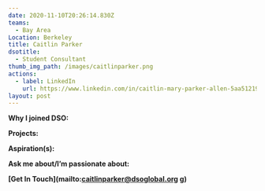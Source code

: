 ```yaml
---
date: 2020-11-10T20:26:14.830Z
teams:
  - Bay Area
Location: Berkeley
title: Caitlin Parker
dsotitle:
  - Student Consultant
thumb_img_path: /images/caitlinparker.png
actions:
  - label: LinkedIn
    url: https://www.linkedin.com/in/caitlin-mary-parker-allen-5aa512196/
layout: post
---
```

**Why I joined DSO:**

**Projects:**

**Aspiration(s):**

**Ask me about/I’m passionate about:** 

**[Get In Touch](mailto:caitlinparker@dsoglobal.orgg)**